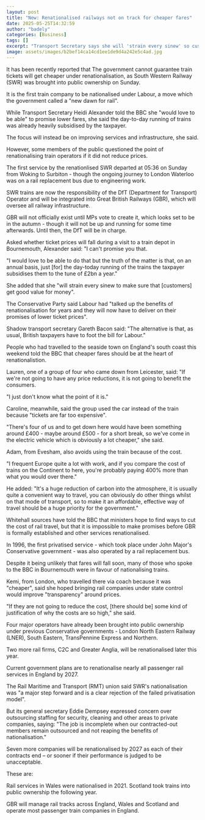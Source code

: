 ```yaml
---
layout: post
title: "New: Renationalised railways not on track for cheaper fares"
date: 2025-05-25T14:32:59
author: "badely"
categories: [Business]
tags: []
excerpt: "Transport Secretary says she will 'strain every sinew' so customers get value for money as SWR brought back into public hands."
image: assets/images/b2bef14ca14cd1ee1de9d4a242e5c4ad.jpg
---
```


It has been recently reported that The government cannot guarantee train tickets will get cheaper under renationalisation, as South Western Railway (SWR) was brought into public ownership on Sunday.

It is the first train company to be nationalised under Labour, a move which the government called a "new dawn for rail". 

While Transport Secretary Heidi Alexander told the BBC she "would love to be able" to promise lower fares, she said the day-to-day running of trains was already heavily subsidised by the taxpayer.

The focus will instead be on improving services and infrastructure, she said.

However, some members of the public questioned the point of renationalising train operators if it did not reduce prices.

The first service by the renationlised SWR departed at 05:36 on Sunday from Woking to Surbiton - though the ongoing journey to London Waterloo was on a rail replacement bus due to engineering work.

SWR trains are now the responsibility of the DfT (Department for Transport) Operator and will be integrated into Great British Railways (GBR), which will oversee all railway infrastructure.

GBR will not officially exist until MPs vote to create it, which looks set to be in the autumn - though it will not be up and running for some time afterwards. Until then, the DfT will be in charge.

Asked whether ticket prices will fall during a visit to a train depot in Bournemouth, Alexander said: "I can't promise you that. 

"I would love to be able to do that but the truth of the matter is that, on an annual basis, just [for] the day-today running of the trains the taxpayer subsidises them to the tune of £2bn a year."

She added that she "will strain every sinew to make sure that [customers] get good value for money".

The Conservative Party said Labour had "talked up the benefits of renationalisation for years and they will now have to deliver on their promises of lower ticket prices".

Shadow transport secretary Gareth Bacon said: "The alternative is that, as usual, British taxpayers have to foot the bill for Labour."

People who had travelled to the seaside town on England's south coast this weekend told the BBC that cheaper fares should be at the heart of renationalistion.

Lauren, one of a group of four who came down from Leicester, said: "If we're not going to have any price reductions, it is not going to benefit the consumers.

"I just don't know what the point of it is."

Caroline, meanwhile, said the group used the car instead of the train because "tickets are far too expensive".

"There's four of us and to get down here would have been something around £400 - maybe around £500 - for a short break, so we've come in the electric vehicle which is obviously a lot cheaper," she said.

Adam, from Evesham, also avoids using the train because of the cost. 

"I frequent Europe quite a lot with work, and if you compare the cost of trains on the Continent to here, you're probably paying 400% more than what you would over there."

He added: "It's a huge reduction of carbon into the atmosphere, it is usually quite a convenient way to travel, you can obviously do other things whilst on that mode of transport, so to make it an affordable, effective way of travel should be a huge priority for the government."

Whitehall sources have told the BBC that ministers hope to find ways to cut the cost of rail travel, but that it is impossible to make promises before GBR is formally established and other services renationalised.

In 1996, the first privatised service - which took place under John Major's Conservative government - was also operated by a rail replacement bus.

Despite it being unlikely that fares will fall soon, many of those who spoke to the BBC in Bournemouth were in favour of nationalising trains. 

Kemi, from London, who travelled there via coach because it was "cheaper", said she hoped bringing rail companies under state control would improve "transparency" around prices.

"If they are not going to reduce the cost, [there should be] some kind of justification of why the costs are so high," she said.

Four major operators have already been brought into public ownership under previous Conservative governments - London North Eastern Railway (LNER), South Eastern, TransPennine Express and Northern.

Two more rail firms, C2C and Greater Anglia, will be renationalised later this year.

Current government plans are to renationalise nearly all passenger rail services in England by 2027.

The Rail Maritime and Transport (RMT) union said SWR's nationalisation was "a major step forward and is a clear rejection of the failed privatisation model".

But its general secretary Eddie Dempsey expressed concern over outsourcing staffing for security, cleaning and other areas to private companies, saying: "The job is incomplete when our contracted-out members remain outsourced and not reaping the benefits of nationalisation."

Seven more companies will be renationalised by 2027 as each of their contracts end – or sooner if their performance is judged to be unacceptable.

These are:

Rail services in Wales were nationalised in 2021. Scotland took trains into public ownership the following year.

GBR will manage rail tracks across England, Wales and Scotland and operate most passenger train companies in England.

